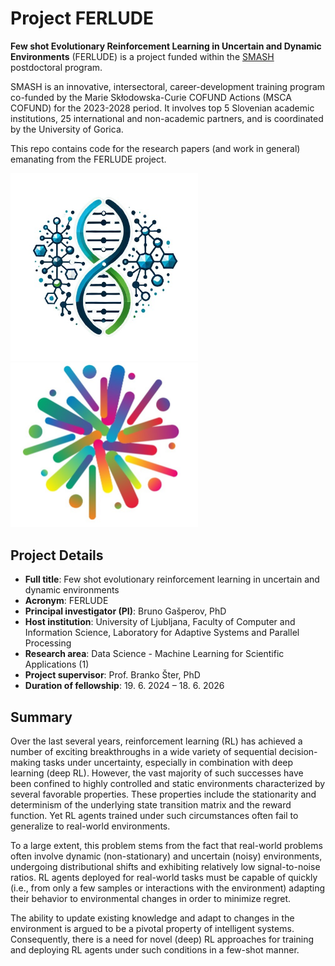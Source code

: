 # Project FERLUDE

**Few shot Evolutionary Reinforcement Learning in Uncertain and Dynamic Environments** (FERLUDE) is a project funded within the [SMASH](https://smash.ung.si) postdoctoral program.

SMASH is an innovative, intersectoral, career-development training program co-funded by the Marie Skłodowska-Curie COFUND Actions (MSCA COFUND) for the 2023-2028 period. It involves top 5 Slovenian academic institutions, 25 international and non-academic partners, and is coordinated by the University of Gorica.

This repo contains code for the research papers (and work in general) emanating from the FERLUDE project.

<p float="left">
  <img src="images/ferlude_logo.jpg" width="300" />
  <img src="images/smash_logo.jpg" width="300" /> 
</p>

## Project Details

- **Full title**: Few shot evolutionary reinforcement learning in uncertain and dynamic environments
- **Acronym**: FERLUDE
- **Principal investigator (PI)**: Bruno Gašperov, PhD
- **Host institution**: University of Ljubljana, Faculty of Computer and Information Science, Laboratory for Adaptive Systems and Parallel Processing
- **Research area**: Data Science - Machine Learning for Scientific Applications (1)
- **Project supervisor**: Prof. Branko Šter, PhD
- **Duration of fellowship**: 19. 6. 2024 – 18. 6. 2026

## Summary

Over the last several years, reinforcement learning (RL) has achieved a number of exciting breakthroughs in a wide variety of sequential decision-making tasks under uncertainty, especially in combination with deep learning (deep RL). However, the vast majority of such successes have been confined to highly controlled and static environments characterized by several favorable properties. These properties include the stationarity and determinism of the underlying state transition matrix and the reward function. Yet RL agents trained under such circumstances often fail to generalize to real-world environments. 

To a large extent, this problem stems from the fact that real-world problems often involve dynamic (non-stationary) and uncertain (noisy) environments, undergoing distributional shifts and exhibiting relatively low signal-to-noise ratios. RL agents deployed for real-world tasks must be capable of quickly (i.e., from only a few samples or interactions with the environment) adapting their behavior to environmental changes in order to minimize regret.

The ability to update existing knowledge and adapt to changes in the environment is argued to be a pivotal property of intelligent systems. Consequently, there is a need for novel (deep) RL approaches for training and deploying RL agents under such conditions in a few-shot manner.
